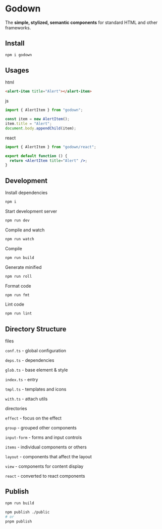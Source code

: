 # Godown

The **simple, stylized, semantic components** for standard HTML and other frameworks.

## Install

```sh
npm i godown
```

## Usages

html

```html
<alert-item title="Alert"></alert-item>
```

js

```js
import { AlertItem } from "godown";

const item = new AlertItem();
item.title = "Alert";
document.body.appendChild(item);
```

react

```jsx
import { AlertItem } from "godown/react";

export default function () {
  return <AlertItem title="Alert" />;
}
```

## Development

Install dependencies

```sh
npm i
```

Start development server

```sh
npm run dev
```

Compile and watch

```sh
npm run watch
```

Compile

```sh
npm run build
```

Generate minified

```sh
npm run roll
```

Format code

```sh
npm run fmt
```

Lint code

```sh
npm run lint
```

## Directory Structure

files

`conf.ts` - global configuration

`deps.ts` - dependencies

`glob.ts` - base element & style

`index.ts` - entry

`tmpl.ts` - templates and icons

`with.ts` - attach utils

directories

`effect` - focus on the effect

`group` - grouped other components

`input-form` - forms and input controls

`items` - individual components or others

`layout` - components that affect the layout

`view` - components for content display

`react` - converted to react components

## Publish

```sh
npm run build

npm publish ./public
# or
pnpm publish
```
